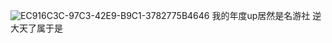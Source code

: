 ![EC916C3C-97C3-42E9-B9C1-3782775B4646](https://github.com/user-attachments/assets/d80fa31b-499d-42cd-a867-d174ce02ab37)
我的年度up居然是名游社
逆大天了属于是